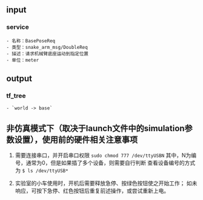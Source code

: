 ## input

### service
    - 名称：BasePoseReq
    - 类型：snake_arm_msg/DoubleReq
    - 描述：请求机械臂底座运动到指定位置
    - 单位：meter

## output

### tf_tree
    - `world -> base`


## 非仿真模式下（取决于launch文件中的simulation参数设置），使用前的硬件相关注意事项

1. 需要连接串口，并开启串口权限 `sudo chmod 777 /dev/ttyUSBN`
   其中，N为编号，通常为0，但是如果插了多个设备，则需要自行判断
   查看设备编号的方式为 `$ ls /dev/ttyUSB*`

2. 实验室的小车使用时，开机后需要释放急停、按绿色按钮使之开始工作；
   如未响应，可按下急停、红色按钮后重复前述操作，或尝试重新上电。